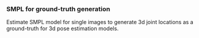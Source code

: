 ### SMPL for ground-truth generation
Estimate SMPL model for single images to generate 3d joint locations as a ground-truth for 3d pose estimation models. 